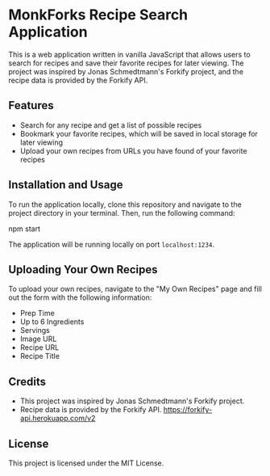 # MonkForks Recipe Search Application

This is a web application written in vanilla JavaScript that allows users to search for recipes and save their favorite recipes for later viewing. The project was inspired by Jonas Schmedtmann's Forkify project, and the recipe data is provided by the Forkify API.

## Features

- Search for any recipe and get a list of possible recipes
- Bookmark your favorite recipes, which will be saved in local storage for later viewing
- Upload your own recipes from URLs you have found of your favorite recipes

## Installation and Usage

To run the application locally, clone this repository and navigate to the project directory in your terminal. Then, run the following command:

npm start

The application will be running locally on port `localhost:1234`.

## Uploading Your Own Recipes

To upload your own recipes, navigate to the "My Own Recipes" page and fill out the form with the following information:

- Prep Time
- Up to 6 Ingredients
- Servings
- Image URL
- Recipe URL
- Recipe Title

## Credits

- This project was inspired by Jonas Schmedtmann's Forkify project.
- Recipe data is provided by the Forkify API.
  https://forkify-api.herokuapp.com/v2

## License

This project is licensed under the MIT License.

